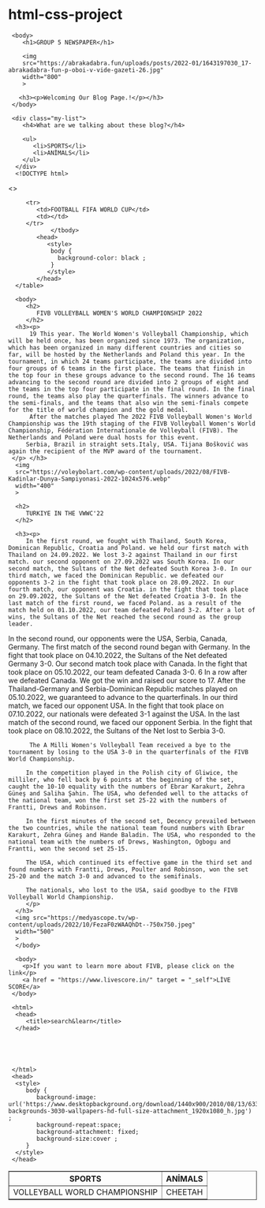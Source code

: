 # html-css-project
<html>
    <head>
        <title>NEWSPAPER</title>
     </head>
     <body background="colorful-21740456.png"></body>
  
     <body>
        <h1>GROUP 5 NEWSPAPER</h1>

        <img
        src="https://abrakadabra.fun/uploads/posts/2022-01/1643197030_17-abrakadabra-fun-p-oboi-v-vide-gazeti-26.jpg"
        width="800"
        >

       <h3><p>Welcoming Our Blog Page.!</p></h3> 
     </body>

     <div class="my-list">
        <h4>What are we talking about these blog?</h4>
      
        <ul>
           <li>SPORTS</li>
           <li>ANİMALS</li>
        </ul>
      </div>
      <!DOCTYPE html>
<>

   <head>
      <title>HTML Tables</title>
   </head>

   <body>
      <table border = "1">
				<thead>
					<th>SPORTS</th>
					<th>ANİMALS</th>
				</thead>
				<tbody>
         <tr>
            <td>VOLLEYBALL WORLD CHAMPIONSHIP</td>
            <td>CHEETAH</td>
         </tr>

         <tr>
            <td>FOOTBALL FIFA WORLD CUP</td>
            <td></td>
         </tr>
				</tbody>
            <head>
               <style>
                body {
                  background-color: black ;
                }
               </style>
            </head>
      </table>

   </body>


      <body>
         <h2>
            FIVB VOLLEYBALL WOMEN'S WORLD CHAMPIONSHIP 2022
         </h2>
      <h3><p>
          19 This year. The World Women's Volleyball Championship, which will be held once, has been organized since 1973. The organization, which has been organized in many different countries and cities so far, will be hosted by the Netherlands and Poland this year. In the tournament, in which 24 teams participate, the teams are divided into four groups of 6 teams in the first place. The teams that finish in the top four in these groups advance to the second round. The 16 teams advancing to the second round are divided into 2 groups of eight and the teams in the top four participate in the final round. In the final round, the teams also play the quarterfinals. The winners advance to the semi-finals, and the teams that also win the semi-finals compete for the title of world champion and the gold medal.
          After the matches played The 2022 FIVB Volleyball Women's World Championship was the 19th staging of the FIVB Volleyball Women's World Championship, Fédération Internationale de Volleyball (FIVB). The Netherlands and Poland were dual hosts for this event.
         Serbia, Brazil in straight sets.Italy, USA. Tijana Bošković was again the recipient of the MVP award of the tournament.
     </p> </h3>
      <img
      src="https://voleybolart.com/wp-content/uploads/2022/08/FIVB-Kadinlar-Dunya-Sampiyonasi-2022-1024x576.webp" 
      width="400"
      >
      
      <h2>
         TURKIYE IN THE VWWC'22
      </h2>

      <h3><p>
         In the first round, we fought with Thailand, South Korea, Dominican Republic, Croatia and Poland. we held our first match with Thailand on 24.09.2022. We lost 3-2 against Thailand in our first match. our second opponent on 27.09.2022 was South Korea. In our second match, the Sultans of the Net defeated South Korea 3-0. In our third match, we faced the Dominican Republic. we defeated our opponents 3-2 in the fight that took place on 28.09.2022. In our fourth match, our opponent was Croatia. in the fight that took place on 29.09.2022, the Sultans of the Net defeated Croatia 3-0. In the last match of the first round, we faced Poland. as a result of the match held on 01.10.2022, our team defeated Poland 3-2. After a lot of wins, the Sultans of the Net reached the second round as the group leader.

In the second round, our opponents were the USA, Serbia, Canada, Germany. The first match of the second round began with Germany. In the fight that took place on 04.10.2022, the Sultans of the Net defeated Germany 3-0. Our second match took place with Canada. In the fight that took place on 05.10.2022, our team defeated Canada 3-0. 6 In a row after we defeated Canada. We got the win and raised our score to 17. After the Thailand-Germany and Serbia-Dominican Republic matches played on 05.10.2022, we guaranteed to advance to the quarterfinals. In our third match, we faced our opponent USA. In the fight that took place on 07.10.2022, our nationals were defeated 3-1 against the USA. In the last match of the second round, we faced our opponent Serbia. In the fight that took place on 08.10.2022, the Sultans of the Net lost to Serbia 3-0.

          The A Milli Women's Volleyball Team received a bye to the tournament by losing to the USA 3-0 in the quarterfinals of the FIVB World Championship.

         In the competition played in the Polish city of Gliwice, the milliler, who fell back by 6 points at the beginning of the set, caught the 10-10 equality with the numbers of Ebrar Karakurt, Zehra Güneş and Saliha Şahin. The USA, who defended well to the attacks of the national team, won the first set 25-22 with the numbers of Frantti, Drews and Robinson.
         
         In the first minutes of the second set, Decency prevailed between the two countries, while the national team found numbers with Ebrar Karakurt, Zehra Güneş and Hande Baladin. The USA, who responded to the national team with the numbers of Drews, Washington, Ogbogu and Frantti, won the second set 25-15.
         
         The USA, which continued its effective game in the third set and found numbers with Frantti, Drews, Poulter and Robinson, won the set 25-20 and the match 3-0 and advanced to the semifinals.
         
         The nationals, who lost to the USA, said goodbye to the FIVB Volleyball World Championship.
         </p>
      </h3>
      <img src="https://medyascope.tv/wp-content/uploads/2022/10/FezaF0zWAAQhDt--750x750.jpeg"
      width="500"
      >
      </body>

      <body>
        <p>If you want to learn more about FIVB, please click on the link</p>
        <a href = "https://www.livescore.in/" target = "_self">LİVE SCORE</a>
     </body>

     <html>
      <head>
         <title>search&learn</title>
      </head>





     </html>
     <head>
      <style>
         body {
            background-image: url('https://www.desktopbackground.org/download/1440x900/2010/08/13/63312_3d-backgrounds-3030-wallpapers-hd-full-size-attachment_1920x1080_h.jpg') ;
            background-repeat:space;
            background-attachment: fixed;
            background-size:cover ;
         }
      </style>
     </head>


</html>


  

</html>


